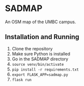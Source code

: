 # SADMAP
An OSM map of the UMBC campus.

## Installation and Running

1) Clone the repository
2) Make sure Python is installed
3) Go in the SADMAP directory
4) `source venv/bin/activate`
5) `pip install -r requirements.txt`
6) `export FLASK_APP=sadmap.py`
7) `flask run`
